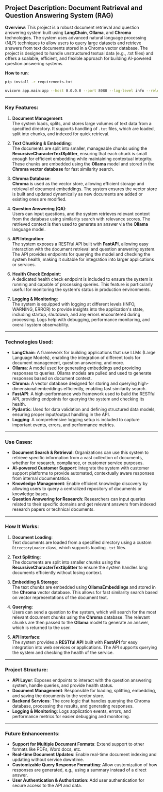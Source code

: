 
## **Project Description: Document Retrieval and Question Answering System (RAG)**

**Overview**:
This project is a robust document retrieval and question answering system built using **LangChain**, **Ollama**, and **Chroma** technologies. The system uses advanced natural language processing (NLP) techniques to allow users to query large datasets and retrieve answers from text documents stored in a Chroma vector database. The project is designed to handle unstructured textual data (e.g., .txt files) and offers a scalable, efficient, and flexible approach for building AI-powered question answering systems.

**How to run**:

```bash
pip install -r requirements.txt

uvicorn app.main:app --host 0.0.0.0 --port 8080 --log-level info --reload
```

---

### **Key Features**:
1. **Document Management**:  
   The system loads, splits, and stores large volumes of text data from a specified directory. It supports handling of `.txt` files, which are loaded, split into chunks, and indexed for quick retrieval.

2. **Text Chunking & Embedding**:  
   The documents are split into smaller, manageable chunks using the **RecursiveCharacterTextSplitter**, ensuring that each chunk is small enough for efficient embedding while maintaining contextual integrity. These chunks are embedded using the **Ollama** model and stored in the **Chroma vector database** for fast similarity search.

3. **Chroma Database**:  
   **Chroma** is used as the vector store, allowing efficient storage and retrieval of document embeddings. The system ensures the vector store is built and updated dynamically as new documents are added or existing ones are modified.

4. **Question Answering (QA)**:  
   Users can input questions, and the system retrieves relevant context from the database using similarity search with relevance scores. The retrieved context is then used to generate an answer via the **Ollama** language model.

5. **API Integration**:  
   The system exposes a RESTful API built with **FastAPI**, allowing easy interaction with the document retrieval and question answering system. The API provides endpoints for querying the model and checking the system health, making it suitable for integration into larger applications or services.

6. **Health Check Endpoint**:  
   A dedicated health check endpoint is included to ensure the system is running and capable of processing queries. This feature is particularly useful for monitoring the system’s status in production environments.

7. **Logging & Monitoring**:  
   The system is equipped with logging at different levels (INFO, WARNING, ERROR) to provide insights into the application's state, including startup, shutdown, and any errors encountered during processing. Logs help with debugging, performance monitoring, and overall system observability.

---

### **Technologies Used**:
- **LangChain**: A framework for building applications that use LLMs (Large Language Models), enabling the integration of different tools for document management, question answering, and more.
- **Ollama**: A model used for generating embeddings and providing responses to queries. Ollama models are pulled and used to generate responses based on document context.
- **Chroma**: A vector database designed for storing and querying high-dimensional embeddings efficiently, enabling fast similarity search.
- **FastAPI**: A high-performance web framework used to build the RESTful API, providing endpoints for querying the system and checking its health.
- **Pydantic**: Used for data validation and defining structured data models, ensuring proper input/output handling in the API.
- **Logging**: A comprehensive logging setup is included to capture important events, errors, and performance metrics.

---

### **Use Cases**:
- **Document Search & Retrieval**: Organizations can use this system to retrieve specific information from a vast collection of documents, whether for research, compliance, or customer service purposes.
- **AI-powered Customer Support**: Integrate the system with customer support platforms to provide automated, contextually aware responses from internal documentation.
- **Knowledge Management**: Enable efficient knowledge discovery by allowing users to query a centralized repository of documents or knowledge bases.
- **Question Answering for Research**: Researchers can input queries related to their specific domains and get relevant answers from indexed research papers or technical documents.

---

### **How It Works**:
1. **Document Loading**:  
   Text documents are loaded from a specified directory using a custom `DirectoryLoader` class, which supports loading `.txt` files.

2. **Text Splitting**:  
   The documents are split into smaller chunks using the **RecursiveCharacterTextSplitter** to ensure the system handles long documents efficiently without losing context.

3. **Embedding & Storage**:  
   The text chunks are embedded using **OllamaEmbeddings** and stored in the **Chroma** vector database. This allows for fast similarity search based on vector representations of the document text.

4. **Querying**:  
   Users can send a question to the system, which will search for the most relevant document chunks using the **Chroma** database. The relevant chunks are then passed to the **Ollama** model to generate an answer, which is returned to the user.

5. **API Interface**:  
   The system provides a **RESTful API** built with **FastAPI** for easy integration into web services or applications. The API supports querying the system and checking the health of the service.

---

### **Project Structure**:
- **API Layer**: Exposes endpoints to interact with the question answering system, handle queries, and provide health status.
- **Document Management**: Responsible for loading, splitting, embedding, and saving the documents to the vector store.
- **Backend Services**: The core logic that handles querying the Chroma database, processing the results, and generating responses.
- **Logging & Monitoring**: Logs application events, errors, and performance metrics for easier debugging and monitoring.

---

### **Future Enhancements**:
- **Support for Multiple Document Formats**: Extend support to other formats like PDFs, Word docs, etc.
- **Real-time Document Updates**: Enable real-time document indexing and updating without service downtime.
- **Customizable Query Response Formatting**: Allow customization of how responses are generated, e.g., using a summary instead of a direct answer.
- **User Authentication & Authorization**: Add user authentication for secure access to the API and data.